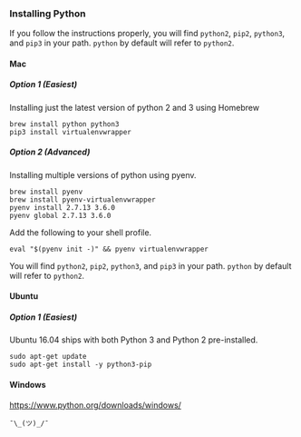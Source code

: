 ### Installing Python

If you follow the instructions properly, you will find `python2`, `pip2`, `python3`, and `pip3` in your path. `python` by default will refer to `python2`.

#### Mac

##### Option 1 (Easiest)

Installing just the latest version of python 2 and 3 using Homebrew

```
brew install python python3
pip3 install virtualenvwrapper
```

##### Option 2 (Advanced)

Installing multiple versions of python using pyenv.

```
brew install pyenv
brew install pyenv-virtualenvwrapper
pyenv install 2.7.13 3.6.0
pyenv global 2.7.13 3.6.0
```

Add the following to your shell profile.
```
eval "$(pyenv init -)" && pyenv virtualenvwrapper
```

You will find `python2`, `pip2`, `python3`, and `pip3` in your path. `python` by default will refer to `python2`.

#### Ubuntu

##### Option 1 (Easiest)

Ubuntu 16.04 ships with both Python 3 and Python 2 pre-installed.

```
sudo apt-get update
sudo apt-get install -y python3-pip
```

#### Windows

https://www.python.org/downloads/windows/

```
¯\_(ツ)_/¯
```
